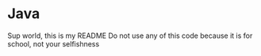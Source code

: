 # Java

Sup world, this is my README
Do not use any of this code because it is for school, not your selfishness
